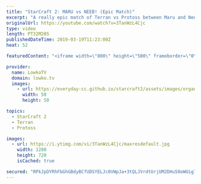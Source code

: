 ```yaml
---
title: "StarCraft 2: MARU vs NEEB! (Epic Match)"
excerpt: "A really epic match of Terran vs Protoss between Maru and Neeb. Subscribe for more videos: http://lowko.tv/youtube Ridiculous Zerg vs Zerg: http://y2u.be/G_AJuRRMgPk  These matches are becoming just crazy. In this game of top-level Protoss vs Terran we see pretty much all bases mining out on the biggest"
originalUrl: https://youtube.com/watch?v=3TanWzL4Cjc
type: video
length: PT32M20S
publishedDateTime: 2019-03-19T11:23:00Z
heat: 52

featuredContent: "<iframe width=\"800\" height=\"500\" frameborder=\"0\" src=\"https://www.youtube.com/embed/3TanWzL4Cjc\" allow=\"accelerometer; autoplay; encrypted-media; gyroscope; picture-in-picture\" allowfullscreen></iframe>"

provider:
  name: LowkoTV
  domain: lowko.tv
  images:
    - url: https://everyday-cc.github.io/starcraft2/assets/images/organizations/lowko.tv-50x50.jpg
      width: 50
      height: 50

topics:
  - StarCraft 2
  - Terran
  - Protoss

images:
  - url: https://i.ytimg.com/vi/3TanWzL4Cjc/maxresdefault.jpg
    width: 1280
    height: 720
    isCached: true

secured: "RPkJpDYRhFbGhGBdyBCfUDSYELJc0VWpJa+3tQLJVrdtUrjUM2DHu50oWUig7C5EdlkzQwQjEwom877ycLzzXgze35CRjEnUytIlB1n2Kf9pQoa2j4Z79KBsesKA5wH7mHH4NZqunZA2jrJHdHVHNRDp2V0m+2b2ra8bV+IgA6uJfDRm0PYDxgtsP+h7jI6nZQrN0b/Vd0SzOIDY+BoMVOAoRYw8dshMo0JmHOkKx8jZUOXbyaO0ueXhB7qfIXlKI5UMWUXRWs/Xukszi6B2NnC2+bk/IqhDjpqU8iF09+EZybT+WfB/ImwQgjaM8btb4rDy56AFy00ruMP6HUgd8+4p2IccsAymgm9GDLuPsvuV2sstLq5XXChIe5h8kVXmFgsyfb2N4XfBMuCQLZQ5wS07nsuyoA+rIQ0nzsTV3tPkDVeouRqnKPufp1ZHD7uY;aQ7PP/HRMMlVQOjTcyHdMw=="
---
```


